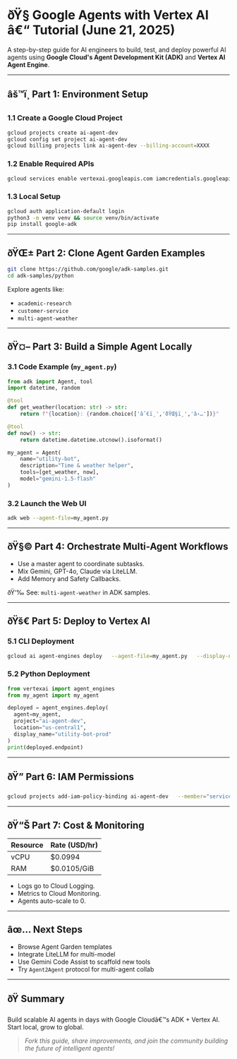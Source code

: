 
# ðŸ§  Google Agents with Vertex AI â€“ Tutorial (June 21, 2025)

A step-by-step guide for AI engineers to build, test, and deploy powerful AI agents using **Google Cloud's Agent Development Kit (ADK)** and **Vertex AI Agent Engine**.

---

## âš™ï¸ Part 1: Environment Setup

### 1.1 Create a Google Cloud Project
```bash
gcloud projects create ai-agent-dev
gcloud config set project ai-agent-dev
gcloud billing projects link ai-agent-dev --billing-account=XXXX
```

### 1.2 Enable Required APIs
```bash
gcloud services enable vertexai.googleapis.com iamcredentials.googleapis.com
```

### 1.3 Local Setup
```bash
gcloud auth application-default login
python3 -m venv venv && source venv/bin/activate
pip install google-adk
```

---

## ðŸŒ± Part 2: Clone Agent Garden Examples
```bash
git clone https://github.com/google/adk-samples.git
cd adk-samples/python
```

Explore agents like:
- `academic-research`
- `customer-service`
- `multi-agent-weather`

---

## ðŸ¤– Part 3: Build a Simple Agent Locally

### 3.1 Code Example (`my_agent.py`)
```python
from adk import Agent, tool
import datetime, random

@tool
def get_weather(location: str) -> str:
    return f"{location}: {random.choice(['â˜€ï¸','ðŸŒ§ï¸','â›…'])}"

@tool
def now() -> str:
    return datetime.datetime.utcnow().isoformat()

my_agent = Agent(
    name="utility-bot",
    description="Time & weather helper",
    tools=[get_weather, now],
    model="gemini-1.5-flash"
)
```

### 3.2 Launch the Web UI
```bash
adk web --agent-file=my_agent.py
```

---

## ðŸ§© Part 4: Orchestrate Multi-Agent Workflows

- Use a master agent to coordinate subtasks.
- Mix Gemini, GPT-4o, Claude via LiteLLM.
- Add Memory and Safety Callbacks.

ðŸ‘‰ See: `multi-agent-weather` in ADK samples.

---

## ðŸš€ Part 5: Deploy to Vertex AI

### 5.1 CLI Deployment
```bash
gcloud ai agent-engines deploy   --agent-file=my_agent.py   --display-name="utility-bot-prod"   --location=us-central1
```

### 5.2 Python Deployment
```python
from vertexai import agent_engines
from my_agent import my_agent

deployed = agent_engines.deploy(
  agent=my_agent,
  project="ai-agent-dev",
  location="us-central1",
  display_name="utility-bot-prod"
)
print(deployed.endpoint)
```

---

## ðŸ” Part 6: IAM Permissions
```bash
gcloud projects add-iam-policy-binding ai-agent-dev   --member="serviceAccount:AGENT_SA_EMAIL"   --role="roles/secretmanager.secretAccessor"
```

---

## ðŸ“Š Part 7: Cost & Monitoring

| Resource | Rate (USD/hr) |
|----------|---------------|
| vCPU     | $0.0994       |
| RAM      | $0.0105/GiB   |

- Logs go to Cloud Logging.
- Metrics to Cloud Monitoring.
- Agents auto-scale to 0.

---

## âœ… Next Steps

- Browse Agent Garden templates
- Integrate LiteLLM for multi-model
- Use Gemini Code Assist to scaffold new tools
- Try `Agent2Agent` protocol for multi-agent collab

---

## ðŸ Summary

Build scalable AI agents in days with Google Cloudâ€™s ADK + Vertex AI. Start local, grow to global.

> _Fork this guide, share improvements, and join the community building the future of intelligent agents!_